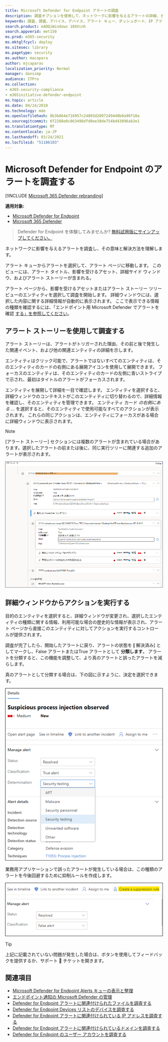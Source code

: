 ```yaml
---
title: Microsoft Defender for Endpoint アラートの調査
description: 調査オプションを使用して、ネットワークに影響を与えるアラートの詳細、その意味、解決方法を確認します。
keywords: 調査、調査、デバイス、デバイス、アラート キュー、ダッシュボード、IP アドレス、ファイル、提出、提出、詳細分析、タイムライン、検索、ドメイン、URL、IP
search.product: eADQiWindows 10XVcnh
search.appverid: met150
ms.prod: m365-security
ms.mktglfcycl: deploy
ms.sitesec: library
ms.pagetype: security
ms.author: macapara
author: mjcaparas
localization_priority: Normal
manager: dansimp
audience: ITPro
ms.collection:
- m365-security-compliance
- m365initiative-defender-endpoint
ms.topic: article
ms.date: 04/24/2018
ms.technology: mde
ms.openlocfilehash: 8b3b864e716957c24893d2097249440b0a90f10a
ms.sourcegitcommit: 6f2288e0c863496dfd0ee38de754bd43096ab3e1
ms.translationtype: MT
ms.contentlocale: ja-JP
ms.lasthandoff: 03/24/2021
ms.locfileid: "51186103"
---
```

# <a name="investigate-alerts-in-microsoft-defender-for-endpoint"></a>Microsoft Defender for Endpoint のアラートを調査する

[!INCLUDE [Microsoft 365 Defender rebranding](../../includes/microsoft-defender.md)]

**適用対象:**
- [Microsoft Defender for Endpoint](https://go.microsoft.com/fwlink/p/?linkid=2154037)
- [Microsoft 365 Defender](https://go.microsoft.com/fwlink/?linkid=2118804)

>Defender for Endpoint を体験してみませんか? [無料試用版にサインアップしてください。](https://www.microsoft.com/microsoft-365/windows/microsoft-defender-atp?ocid=docs-wdatp-investigatealerts-abovefoldlink) 

ネットワークに影響を与えるアラートを調査し、その意味と解決方法を理解します。

アラート キューからアラートを選択して、アラート ページに移動します。 このビューには、アラート タイトル、影響を受けるアセット、詳細サイド ウィンドウ、およびアラート ストーリーが含まれる。

アラート ページから、影響を受けるアセットまたはアラート ストーリー ツリー ビューのエンティティを選択して調査を開始します。 詳細ウィンドウには、選択した内容に関する詳細情報が自動的に表示されます。 ここで表示できる情報の種類を確認するには、「エンドポイント用 Microsoft Defender でアラートを確認 [する」を参照してください](https://docs.microsoft.com/microsoft-365/security/defender-endpoint/review-alerts)。

## <a name="investigate-using-the-alert-story"></a>アラート ストーリーを使用して調査する

アラート ストーリーは、アラートがトリガーされた理由、その前と後で発生した関連イベント、および他の関連エンティティの詳細を示します。

エンティティはクリック可能で、アラートではないすべてのエンティティは、そのエンティティのカードの右側にある展開アイコンを使用して展開できます。 フォーカスのエンティティは、そのエンティティのカードの左側に青いストライプで示され、最初はタイトルのアラートがフォーカスされます。

エンティティを展開して詳細を一目で確認します。 エンティティを選択すると、詳細ウィンドウのコンテキストがこのエンティティに切り替わるので、詳細情報を確認し、そのエンティティを管理できます。 エンティティ カード *の右側にある ...* を選択すると、そのエンティティで使用可能なすべてのアクションが表示されます。 これらの同じアクションは、エンティティにフォーカスがある場合に詳細ウィンドウに表示されます。

> [!NOTE]
> [アラート ストーリー] セクションには複数のアラートが含まれている場合があります。選択したアラートの前または後に、同じ実行ツリーに関連する追加のアラートが表示されます。

![アラートにフォーカスがあるアラート ストーリーと、展開されたカードの例](images/alert-story-tree.png)

## <a name="take-action-from-the-details-pane"></a>詳細ウィンドウからアクションを実行する

目的のエンティティを選択すると、詳細ウィンドウが変更され、選択したエンティティの種類に関する情報、利用可能な場合の歴史的な情報が表示され、アラート ページから直接このエンティティに対してアクションを実行するコントロールが提供されます。

調査が完了したら、開始したアラートに戻り、アラートの状態を **[** 解決済み] としてマークし、False アラートまたはTrue アラートとして **分類します**。 アラートを分類すると、この機能を調整して、より真のアラートと誤ったアラートを減らします。

真のアラートとして分類する場合は、下の図に示すように、決定を選択できます。

![解決済みアラートと判定ドロップダウンが展開された詳細ウィンドウのスニペット](images/alert-details-resolved-true.png)

業務用アプリケーションで誤ったアラートが発生している場合は、この種類のアラートを今後回避するために抑制ルールを作成します。

![抑制ルールが強調表示された詳細ウィンドウのアクションと分類](images/alert-false-suppression-rule.png)

> [!TIP]
> 上記に記載されていない問題が発生した場合は、ボタンを使用してフィードバックを提供するか、サポート 🙂 チケットを開きます。


## <a name="related-topics"></a>関連項目
- [Microsoft Defender for Endpoint Alerts キューの表示と整理](alerts-queue.md)
- [エンドポイント通知の Microsoft Defender の管理](manage-alerts.md)
- [Defender for Endpoint アラートに関連付けられたファイルを調査する](investigate-files.md)
- [Defender for Endpoint Devices リストのデバイスを調査する](investigate-machines.md)
- [Defender for Endpoint アラートに関連付けられている IP アドレスを調査する](investigate-ip.md)
- [Defender for Endpoint アラートに関連付けられているドメインを調査する](investigate-domain.md)
- [Defender for Endpoint のユーザー アカウントを調査する](investigate-user.md)



